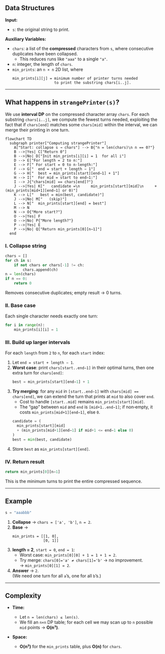 ## Data Structures

**Input:**  
- `s`: the original string to print.

**Auxiliary Variables:**  
- `chars`: a list of the **compressed** characters from `s`, where consecutive duplicates have been collapsed.  
  - This reduces runs like `"aaa"` to a single `"a"`.  
- `n`: integer, the length of `chars`.  
- `min_prints`: an `n × n` 2D list, where  
  ```
  min_prints[i][j] = minimum number of printer turns needed
                     to print the substring chars[i..j].
  ```

---

## What happens in `strangePrinter(s)`?

We use **interval DP** on the compressed character array `chars`. For each substring `chars[i..j]`, we compute the fewest turns needed, exploiting the fact that if `chars[end]` matches some `chars[mid]` within the interval, we can merge their printing in one turn.

```mermaid
flowchart TD
  subgraph printer["Computing strangePrinter"]
    A["Start: collapse s → chars"] --> B{"n = len(chars)\n n == 0?"}
    B -->|Yes| C["Return 0"]
    B -->|No| D["Init min_prints[i][i] = 1  for all i"]
    D --> E["For length = 2 to n:"]
    E --> F[" For start = 0 to n-length:"]
    F --> G["  end = start + length − 1"]
    G --> H["  best = min_prints[start][end−1] + 1"]
    H --> I["  For mid = start to end−1:"]
    I --> J{"chars[mid] == chars[end]?"}
    J -->|Yes| K["   candidate =\n     min_prints[start][mid]\n     + (min_prints[mid+1][end−1] or 0)"]
    K --> L["   best = min(best, candidate)"]
    J -->|No| M["   (skip)"]
    L --> N["  min_prints[start][end] = best"]
    M --> N
    N --> O{"More start?"}
    O -->|Yes| F
    O -->|No| P{"More length?"}
    P -->|Yes| E
    P -->|No| Q["Return min_prints[0][n−1]"]
  end
```

### I. **Collapse string**  
```python
chars = []
for ch in s:
    if not chars or chars[-1] != ch:
        chars.append(ch)
n = len(chars)
if n == 0:
    return 0
```
Removes consecutive duplicates; empty result → 0 turns.

### II. **Base case**  
Each single character needs exactly one turn:
```python
for i in range(n):
    min_prints[i][i] = 1
```

### III. **Build up larger intervals**  
For each `length` from `2` to `n`, for each `start` index:
1. Let `end = start + length − 1`.  
2. **Worst case**: print `chars[start..end−1]` in their optimal turns, then one extra turn for `chars[end]`:
   ```python
   best = min_prints[start][end−1] + 1
   ```
3. **Try merging**: for any `mid` in `[start..end−1]` with `chars[mid] == chars[end]`, we can extend the turn that prints at `mid` to also cover `end`.  
   - Cost to handle `[start..mid]` remains `min_prints[start][mid]`.  
   - The “gap” between `mid` and `end` is `[mid+1..end−1]`; if non‑empty, it costs `min_prints[mid+1][end−1]`, else `0`.  
   ```python
   candidate = (
     min_prints[start][mid]
     + (min_prints[mid+1][end−1] if mid+1 <= end−1 else 0)
   )
   best = min(best, candidate)
   ```
4. Store `best` as `min_prints[start][end]`.

### IV. **Return result**  
```python
return min_prints[0][n−1]
```
This is the minimum turns to print the entire compressed sequence.

---

## Example

```python
s = "aaabbb"
```
1. **Collapse** → `chars = ['a', 'b']`, `n = 2`.  
2. **Base** →  
   ```
   min_prints = [[1, 0],
                 [0, 1]]
   ```
3. **length = 2**, `start = 0`, `end = 1`:  
   - Worst case: `min_prints[0][0] + 1 = 1 + 1 = 2`.  
   - Try merge: `chars[0]='a' ≠ chars[1]='b'` → no improvement.  
   → `min_prints[0][1] = 2`.
4. **Answer** → `2`.  
   (We need one turn for all `a`’s, one for all `b`’s.)

---

## Complexity

- **Time:**  
  - Let `n = len(chars) ≤ len(s)`.  
  - We fill an `n×n` DP table; for each cell we may scan up to `n` possible `mid` points → **O(n³)**.

- **Space:**  
  - **O(n²)** for the `min_prints` table, plus **O(n)** for `chars`.

